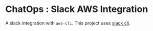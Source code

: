 # ChatOps : Slack AWS Integration

A slack integration with `aws-cli`. This project uses [slack cli](https://github.com/rockymadden/slack-cli).


